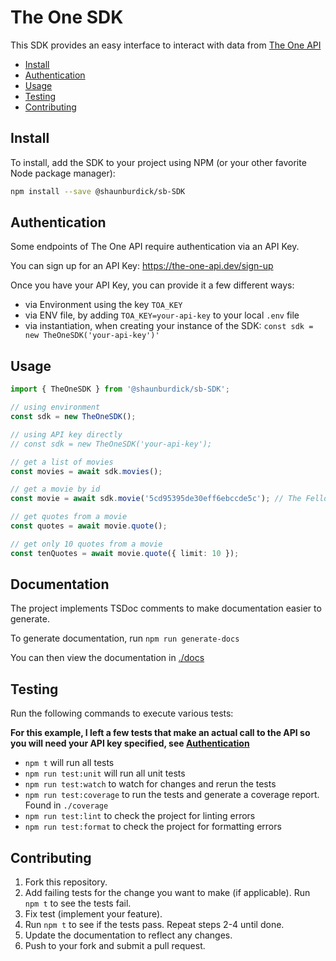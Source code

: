 # The One SDK

This SDK provides an easy interface to interact with data from [The One API](https://the-one-api.dev/)

-   [Install](#install)
-   [Authentication](#authentication)
-   [Usage](#usage)
-   [Testing](#testing)
-   [Contributing](#contributing)

## Install

To install, add the SDK to your project using NPM (or your other favorite Node package manager):

```bash
npm install --save @shaunburdick/sb-SDK
```

## Authentication

Some endpoints of The One API require authentication via an API Key.

You can sign up for an API Key: https://the-one-api.dev/sign-up

Once you have your API Key, you can provide it a few different ways:

-   via Environment using the key `TOA_KEY`
-   via ENV file, by adding `TOA_KEY=your-api-key` to your local `.env` file
-   via instantiation, when creating your instance of the SDK: `const sdk = new TheOneSDK('your-api-key')'`

## Usage

```ts
import { TheOneSDK } from '@shaunburdick/sb-SDK';

// using environment
const sdk = new TheOneSDK();

// using API key directly
// const sdk = new TheOneSDK('your-api-key');

// get a list of movies
const movies = await sdk.movies();

// get a movie by id
const movie = await sdk.movie('5cd95395de30eff6ebccde5c'); // The Fellowship of the Ring

// get quotes from a movie
const quotes = await movie.quote();

// get only 10 quotes from a movie
const tenQuotes = await movie.quote({ limit: 10 });
```

## Documentation

The project implements TSDoc comments to make documentation easier to generate.

To generate documentation, run `npm run generate-docs`

You can then view the documentation in [./docs](./docs/index.html)

## Testing

Run the following commands to execute various tests:

**For this example, I left a few tests that make an actual call to the API so
you will need your API key specified, see [Authentication](#authentication)**

-   `npm t` will run all tests
-   `npm run test:unit` will run all unit tests
-   `npm run test:watch` to watch for changes and rerun the tests
-   `npm run test:coverage` to run the tests and generate a coverage report. Found in `./coverage`
-   `npm run test:lint` to check the project for linting errors
-   `npm run test:format` to check the project for formatting errors

## Contributing

1. Fork this repository.
2. Add failing tests for the change you want to make (if applicable). Run `npm t` to see the tests fail.
3. Fix test (implement your feature).
4. Run `npm t` to see if the tests pass. Repeat steps 2-4 until done.
5. Update the documentation to reflect any changes.
6. Push to your fork and submit a pull request.
